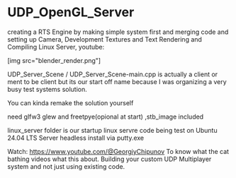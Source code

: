 # UDP_OpenGL_Server
creating a RTS Engine by making simple system first and merging code and setting up Camera, Development Textures and Text Rendering and Compiling Linux Server, youtube: 

[img src="blender_render.png"]

UDP_Server_Scene / UDP_Server_Scene-main.cpp is actually a client or ment to be client but its our start off name because I was organizing a very busy test systems solution.

You can kinda remake the solution yourself

need glfw3 glew and freetpye(opional at start) ,stb_image included

linux_server folder is our startup linux servre code being test on Ubuntu 24.04 LTS Server headless install via putty.exe

Watch:
https://www.youtube.com/@GeorgiyChipunov
To know what the cat bathing videos what this about. Building your custom UDP Multiplayer system and not just using existing code.
